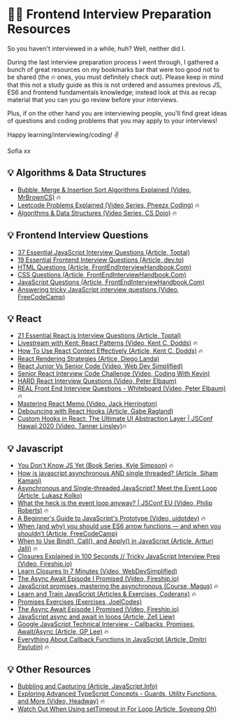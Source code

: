 # 👩‍💻 Frontend Interview Preparation Resources

So you haven't interviewed in a while, huh? Well, neither did I.

During the last interview preparation process I went through, I gathered a bunch of great resources on my bookmarks bar that were too good not to be shared (the 🔥 ones, you must definitely check out). Please keep in mind that this not a study guide as this is not ordered and assumes previous JS, ES6 and frontend fundamentals knowledge; instead look at this as recap material that you can you go review before your interviews.

Plus, if on the other hand you are interviewing people, you'll find great ideas of questions and coding problems that you may apply to your interviews!

Happy learning/interviewing/coding! ✌️

Sofia xx

## 💡 Algorithms & Data Structures

- [Bubble, Merge & Insertion Sort Algorithms Explained (Video, MrBrownCS)](https://youtu.be/qfs9Kt5Rkj0?list=PLAUbjVYZJkBrZ4pJ8JcwuwL8ifWJ8md5y) 🔥
- [Leetcode Problems Explained (Video Series, Pheezx Coding)](https://www.youtube.com/playlist?list=PL8EhujvLdk7WuGPfsDpE8jQMwv7I2YitK) 🔥
- [Algorithms & Data Structures (Video Series, CS Dojo)](https://www.youtube.com/playlist?list=PLBZBJbE_rGRV8D7XZ08LK6z-4zPoWzu5H) 🔥

## 💡 Frontend Interview Questions

- [37 Essential JavaScript Interview Questions (Article, Toptal)](https://www.toptal.com/javascript/interview-questions)
- [19 Essential Frontend Interview Questions (Article, dev.to)](https://dev.to/hrishikesh1990/19-essential-front-end-interview-questions-1o88)
- [HTML Questions (Article, FrontEndInterviewHandbook.Com)](https://www.frontendinterviewhandbook.com/html-questions)
- [CSS Questions (Article, FrontEndInterviewHandbook.Com)](https://www.frontendinterviewhandbook.com/css-questions)
- [JavaScript Questions (Article, FrontEndInterviewHandbook.Com)](https://www.frontendinterviewhandbook.com/javascript-questions/)
- [Answering tricky JavaScript interview questions (Video, FreeCodeCamp)](https://youtu.be/jh86NGG9jdE?list=PLAUbjVYZJkBrZ4pJ8JcwuwL8ifWJ8md5y)

## 💡 React

- [21 Essential React.js Interview Questions (Article, Toptal)](https://www.toptal.com/react/interview-questions)
- [Livestream with Kent: React Patterns (Video, Kent C. Dodds)](https://youtu.be/WV0UUcSPk-0) 🔥
- [How To Use React Context Effectively (Article, Kent C. Dodds)](https://kentcdodds.com/blog/how-to-use-react-context-effectively) 🔥
- [React Rendering Strategies (Artice, Diego Landa)](https://medium.com/nearshore-code/react-rendering-strategies-f4f7d91f54a0)
- [React Junior Vs Senior Code (Video, Web Dev Simplified)](https://youtu.be/0yzoAbrjV6k?list=PLAUbjVYZJkBrZ4pJ8JcwuwL8ifWJ8md5y)
- [Senior React Interview Code Challenge (Video, Coding With Kevin)](https://youtu.be/Kb3YtXDvPo0)
- [HARD React Interview Questions (Video, Peter Elbaum)](https://www.youtube.com/watch?v=Zpvzv8Uma8Q&ab_channel=PeterElbaum)
- [REAL Front End Interview Questions - Whiteboard (Video, Peter Elbaum)](https://youtu.be/W2mwbKWyZyU?list=PLAUbjVYZJkBrZ4pJ8JcwuwL8ifWJ8md5y) 🔥
- [Mastering React Memo (Video, Jack Herrington)](https://youtu.be/DEPwA3mv_R8?list=LL)
- [Debouncing with React Hooks (Article, Gabe Ragland)](https://dev.to/gabe_ragland/debouncing-with-react-hooks-jci)
- [Custom Hooks in React: The Ultimate UI Abstraction Layer | JSConf Hawaii 2020 (Video, Tanner Linsley)](https://www.youtube.com/watch?v=J-g9ZJha8FE&ab_channel=JSConf)🔥

## 💡 Javascript

- [You Don't Know JS Yet (Book Series, Kyle Simpson)](https://github.com/getify/You-Dont-Know-JS) 🔥
- [How is javascript asynchronous AND single threaded? (Article, Siham Kamani)](https://www.sohamkamani.com/blog/2016/03/14/wrapping-your-head-around-async-programming/)
- [Asynchronous and Single-threaded JavaScript? Meet the Event Loop (Article, Lukasz Kolko)](https://thecodest.co/blog/asynchronous-and-single-threaded-javascript-meet-the-event-loop/)
- [What the heck is the event loop anyway? | JSConf EU (Video, Philip Roberts)](https://youtu.be/8aGhZQkoFbQ) 🔥
- [A Beginner's Guide to JavaScript's Prototype (Video, uidotdev)](https://youtu.be/XskMWBXNbp0?list=PLAUbjVYZJkBrZ4pJ8JcwuwL8ifWJ8md5y) 🔥
- [When (and why) you should use ES6 arrow functions — and when you shouldn’t (Article, FreeCodeCamp)](https://www.freecodecamp.org/news/when-and-why-you-should-use-es6-arrow-functions-and-when-you-shouldnt-3d851d7f0b26/)
- [When to Use Bind(), Call(), and Apply() in JavaScript (Article, Artturi Jalli)](https://betterprogramming.pub/when-to-use-bind-call-and-apply-in-javascript-1ae9d7fa66d5) 🔥
- [Closures Explained in 100 Seconds // Tricky JavaScript Interview Prep (Video, Fireship.io)](https://youtu.be/vKJpN5FAeF4?list=LL)
- [Learn Closures In 7 Minutes (Video, WebDevSimplified)](https://youtu.be/3a0I8ICR1Vg?list=LL)
- [The Async Await Episode I Promised (Video, Fireship.io)](https://youtu.be/vn3tm0quoqE?list=PLAUbjVYZJkBrZ4pJ8JcwuwL8ifWJ8md5y)
- [JavaScript promises, mastering the asynchronous (Course, Magus)](https://www.codingame.com/playgrounds/347/javascript-promises-mastering-the-asynchronous/what-is-asynchronous-in-javascript) 🔥
- [Learn and Train JavaScript (Articles & Exercises, Coderanx)](https://www.coderanx.com/articles) 🔥
- [Promises Exercises (Exercises, JoelCodes)](https://github.com/lighthouse-labs/promises-exercises)
- [The Async Await Episode I Promised (Video, Fireship.io)](https://youtu.be/vn3tm0quoqE?list=PLAUbjVYZJkBrZ4pJ8JcwuwL8ifWJ8md5y)
- [JavaScript async and await in loops (Article, Zell Liew)](https://zellwk.com/blog/async-await-in-loops/)
- [Google JavaScript Technical Interview - Callbacks, Promises, Await/Async (Article, GP Lee)](https://medium.com/developers-tomorrow/google-javascript-technical-interview-7a20accd6ddf) 🔥
- [Everything About Callback Functions in JavaScript (Article, Dmitri Pavlutin)](https://dmitripavlutin.com/javascript-callback/) 🔥

## 💡 Other Resources

- [Bubbling and Capturing (Article, JavaScript.Info)](https://javascript.info/bubbling-and-capturing)
- [Exploring Advanced TypeScript Concepts - Guards, Utility Functions, and More (Video, Headway)](https://www.youtube.com/watch?v=eJ6R1knfsoc&ab_channel=Headway) 🔥
- [Watch Out When Using setTimeout in For Loop (Article, Soyeong Oh)](https://medium.com/@axionoso/watch-out-when-using-settimeout-in-for-loop-js-75a047e27a5f)
